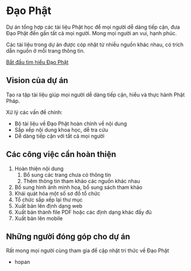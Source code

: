 # Đạo Phật

Dự án tổng hợp các tài liệu Phật học để mọi người dễ dàng tiếp cận, đưa Đạo Phật đến gần tất cả mọi người. Mong mọi người an vui, hạnh phúc.

Các tài liệu trong dự án được cóp nhặt từ nhiều nguồn khác nhau, có trích dẫn nguồn ở mỗi trang thông tin.

[Bắt đầu tìm hiểu Đạo Phật](dao_phat.md)

## Vision của dự án

Tạo ra tập tài liệu giúp mọi người dễ dàng tiếp cận, hiểu và thực hành Phật Pháp.

Xử lý các vấn đề chính:

- Bộ tài liệu về Đạo Phật hoàn chỉnh về nội dung
- Sắp xếp nội dung khoa học, dễ tra cứu
- Dễ dàng tiếp cận với tất cả mọi người

## Các công việc cần hoàn thiện

1. Hoàn thiện nội dung
    1. Bổ sung các trang chưa có thông tin
    1. Thêm thông tin tham khảo các nguồn khác nhau
1. Bổ sung hình ảnh minh họa, bổ sung sách tham khảo
1. Khái quát hóa một số sơ đồ tổ chức
1. Tổ chức sắp xếp lại thư mục
1. Xuất bản lên định dạng web
1. Xuất bản thành file PDF hoặc các định dạng khác đầy đủ
1. Xuất bản lên mobile

## Những người đóng góp cho dự án

Rất mong mọi người cùng tham gia để cập nhật tri thức về Đạo Phật

- hopan
